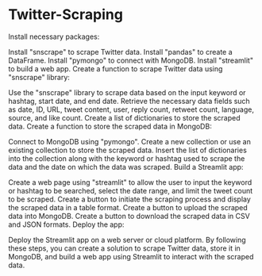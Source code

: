 # Twitter-Scraping

Install necessary packages:

Install "snscrape" to scrape Twitter data.
Install "pandas" to create a DataFrame.
Install "pymongo" to connect with MongoDB.
Install "streamlit" to build a web app.
Create a function to scrape Twitter data using "snscrape" library:

Use the "snscrape" library to scrape data based on the input keyword or hashtag, start date, and end date.
Retrieve the necessary data fields such as date, ID, URL, tweet content, user, reply count, retweet count, language, source, and like count.
Create a list of dictionaries to store the scraped data.
Create a function to store the scraped data in MongoDB:

Connect to MongoDB using "pymongo".
Create a new collection or use an existing collection to store the scraped data.
Insert the list of dictionaries into the collection along with the keyword or hashtag used to scrape the data and the date on which the data was scraped.
Build a Streamlit app:

Create a web page using "streamlit" to allow the user to input the keyword or hashtag to be searched, select the date range, and limit the tweet count to be scraped.
Create a button to initiate the scraping process and display the scraped data in a table format.
Create a button to upload the scraped data into MongoDB.
Create a button to download the scraped data in CSV and JSON formats.
Deploy the app:

Deploy the Streamlit app on a web server or cloud platform.
By following these steps, you can create a solution to scrape Twitter data, store it in MongoDB, and build a web app using Streamlit to interact with the scraped data.

